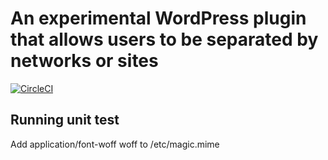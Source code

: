 # An experimental WordPress plugin that allows users to be separated by networks or sites


[![CircleCI](https://circleci.com/gh/thomaslhotta/wp-separate-user-base.svg?style=svg)](https://circleci.com/gh/thomaslhotta/wp-separate-user-base)


## Running unit test

Add application/font-woff woff to /etc/magic.mime